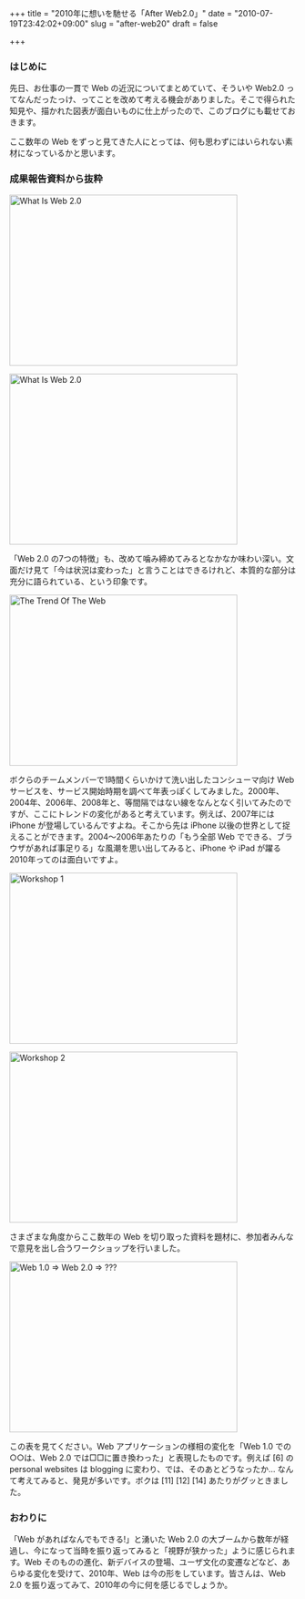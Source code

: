+++
title = "2010年に想いを馳せる「After Web2.0」"
date = "2010-07-19T23:42:02+09:00"
slug = "after-web20"
draft = false

+++

<h3>はじめに</h3>
<p>先日、お仕事の一貫で Web の近況についてまとめていて、そういや Web2.0 ってなんだったっけ、ってことを改めて考える機会がありました。そこで得られた知見や、描かれた図表が面白いものに仕上がったので、このブログにも載せておきます。</p>
<p>ここ数年の Web をずっと見てきた人にとっては、何も思わずにはいられない素材になっているかと思います。</p>
<h3>成果報告資料から抜粋</h3>
<p><a href="http://img.skitch.com/20100719-kiid7yg54knksnd5csrd8q8ty.png" title="What Is Web 2.0"><img src="http://img.skitch.com/20100719-kiid7yg54knksnd5csrd8q8ty.png" alt="What Is Web 2.0" width="400" height="300" /></a></p>
<p><a href="http://img.skitch.com/20100719-gxc45fy1xk4jkr91d15db7mxwm.png" title="What Is Web 2.0"><img src="http://img.skitch.com/20100719-gxc45fy1xk4jkr91d15db7mxwm.png" alt="What Is Web 2.0" width="400" height="300" /></a></p>
<p>「Web 2.0 の7つの特徴」も、改めて噛み締めてみるとなかなか味わい深い。文面だけ見て「今は状況は変わった」と言うことはできるけれど、本質的な部分は充分に語られている、という印象です。</p>
<p><a href="http://img.skitch.com/20100719-88pp99y6ajw2xtm53k3rsaip5r.png" title="The Trend Of The Web"><img src="http://img.skitch.com/20100719-88pp99y6ajw2xtm53k3rsaip5r.png" alt="The Trend Of The Web" width="400" height="300" /></a></p>
<p>ボクらのチームメンバーで1時間くらいかけて洗い出したコンシューマ向け Web サービスを、サービス開始時期を調べて年表っぽくしてみました。2000年、2004年、2006年、2008年と、等間隔ではない線をなんとなく引いてみたのですが、ここにトレンドの変化があると考えています。例えば、2007年には iPhone が登場しているんですよね。そこから先は iPhone 以後の世界として捉えることができます。2004〜2006年あたりの「もう全部 Web でできる、ブラウザがあれば事足りる」な風潮を思い出してみると、iPhone や iPad が躍る2010年ってのは面白いですよ。</p>
<p><a href="http://img.skitch.com/20100719-xhjt5gbnx5p5u82kq5rtdpfgqg.png" title="Workshop 1"><img src="http://img.skitch.com/20100719-xhjt5gbnx5p5u82kq5rtdpfgqg.png" alt="Workshop 1" width="400" height="300" /></a></p>
<p><a href="http://img.skitch.com/20100719-k7837i64c4xxk3uifq83jf3ykj.png" title="Workshop 2"><img src="http://img.skitch.com/20100719-k7837i64c4xxk3uifq83jf3ykj.png" alt="Workshop 2" width="400" height="300" /></a></p>
<p>さまざまな角度からここ数年の Web を切り取った資料を題材に、参加者みんなで意見を出し合うワークショップを行いました。</p>
<p><a href="http://img.skitch.com/20100719-pyjq59waygia53mpeethdfh8cj.png" title="Web 1.0 =&gt; Web 2.0 =&gt; ???"><img src="http://img.skitch.com/20100719-pyjq59waygia53mpeethdfh8cj.png" alt="Web 1.0 =&gt; Web 2.0 =&gt; ???" width="400" height="300" /></a></p>
<p>この表を見てください。Web アプリケーションの様相の変化を「Web 1.0 での○○は、Web 2.0 では□□に置き換わった」と表現したものです。例えば [6] の personal websites は blogging に変わり、では、そのあとどうなったか… なんて考えてみると、発見が多いです。ボクは [11] [12] [14] あたりがグッときました。</p>
<h3>おわりに</h3>
<p>「Web があればなんでもできる!」と湧いた Web 2.0 の大ブームから数年が経過し、今になって当時を振り返ってみると「視野が狭かった」ように感じられます。Web そのものの進化、新デバイスの登場、ユーザ文化の変遷などなど、あらゆる変化を受けて、2010年、Web は今の形をしています。皆さんは、Web 2.0 を振り返ってみて、2010年の今に何を感じるでしょうか。</p>
